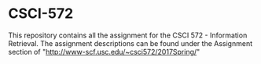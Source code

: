 # CSCI-572
This repository contains all the assignment for the CSCI 572 - Information Retrieval. The assignment descriptions can be found under the Assignment section of "http://www-scf.usc.edu/~csci572/2017Spring/"
